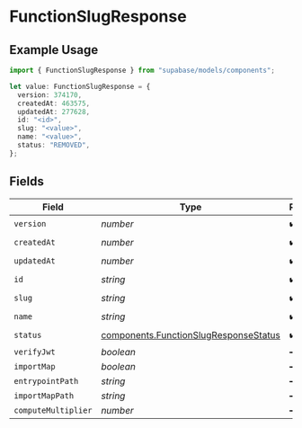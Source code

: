 # FunctionSlugResponse

## Example Usage

```typescript
import { FunctionSlugResponse } from "supabase/models/components";

let value: FunctionSlugResponse = {
  version: 374170,
  createdAt: 463575,
  updatedAt: 277628,
  id: "<id>",
  slug: "<value>",
  name: "<value>",
  status: "REMOVED",
};
```

## Fields

| Field                                                                                          | Type                                                                                           | Required                                                                                       | Description                                                                                    |
| ---------------------------------------------------------------------------------------------- | ---------------------------------------------------------------------------------------------- | ---------------------------------------------------------------------------------------------- | ---------------------------------------------------------------------------------------------- |
| `version`                                                                                      | *number*                                                                                       | :heavy_check_mark:                                                                             | N/A                                                                                            |
| `createdAt`                                                                                    | *number*                                                                                       | :heavy_check_mark:                                                                             | N/A                                                                                            |
| `updatedAt`                                                                                    | *number*                                                                                       | :heavy_check_mark:                                                                             | N/A                                                                                            |
| `id`                                                                                           | *string*                                                                                       | :heavy_check_mark:                                                                             | N/A                                                                                            |
| `slug`                                                                                         | *string*                                                                                       | :heavy_check_mark:                                                                             | N/A                                                                                            |
| `name`                                                                                         | *string*                                                                                       | :heavy_check_mark:                                                                             | N/A                                                                                            |
| `status`                                                                                       | [components.FunctionSlugResponseStatus](../../models/components/functionslugresponsestatus.md) | :heavy_check_mark:                                                                             | N/A                                                                                            |
| `verifyJwt`                                                                                    | *boolean*                                                                                      | :heavy_minus_sign:                                                                             | N/A                                                                                            |
| `importMap`                                                                                    | *boolean*                                                                                      | :heavy_minus_sign:                                                                             | N/A                                                                                            |
| `entrypointPath`                                                                               | *string*                                                                                       | :heavy_minus_sign:                                                                             | N/A                                                                                            |
| `importMapPath`                                                                                | *string*                                                                                       | :heavy_minus_sign:                                                                             | N/A                                                                                            |
| `computeMultiplier`                                                                            | *number*                                                                                       | :heavy_minus_sign:                                                                             | N/A                                                                                            |